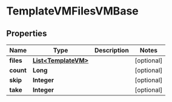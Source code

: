 

# TemplateVMFilesVMBase


## Properties

Name | Type | Description | Notes
------------ | ------------- | ------------- | -------------
**files** | [**List&lt;TemplateVM&gt;**](TemplateVM.md) |  |  [optional]
**count** | **Long** |  |  [optional]
**skip** | **Integer** |  |  [optional]
**take** | **Integer** |  |  [optional]



